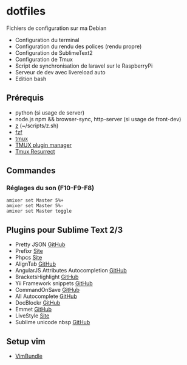 dotfiles
========

Fichiers de configuration sur ma Debian

- Configuration du terminal
- Configuration du rendu des polices (rendu propre)
- Configuration de SublimeText2
- Configuration de Tmux
- Script de synchronisation de laravel sur le RaspberryPi
- Serveur de dev avec livereload auto
- Edition bash

## Prérequis

- python (si usage de server)
- node.js npm && browser-sync, http-server (si usage de front-dev)
- [z](https://github.com/rupa/z) (~/scripts/z.sh)
- [fzf](https://github.com/junegunn/fzf)
- [tmux](https://github.com/tmux/tmux/wiki)
- [TMUX plugin manager](https://github.com/tmux-plugins/tpm)
- [Tmux Resurrect](https://github.com/tmux-plugins/tmux-resurrect)

## Commandes

### Réglages du son (F10-F9-F8)
```shell
amixer set Master 5%+
amixer set Master 5%-
amixer set Master toggle
```

## Plugins pour Sublime Text 2/3

- Pretty JSON [GitHub](https://github.com/dzhibas/SublimePrettyJson)
- Prefixr [Site](http://wbond.net/sublime_packages/prefixr)
- Phpcs [Site](http://www.soulbroken.co.uk/code/sublimephpcs/)
- AlignTab [GitHub](https://github.com/randy3k/AlignTab)
- AngularJS Attributes Autocompletion [GitHub](https://github.com/subhaze/angularjs-attributes)
- BracketsHighlight [GitHub](https://github.com/facelessuser/BracketHighlighter)
- Yii Framework snippets [GitHub](https://github.com/dexnode/sublime-yii-snippets)
- CommandOnSave [GitHub](https://github.com/klaascuvelier/ST2-CommandOnSave)
- All Autocomplete [GitHub](https://github.com/alienhard/SublimeAllAutocomplete)
- DocBlockr [GitHub](https://github.com/spadgos/sublime-jsdocs)
- Emmet [GitHub](https://github.com/sergeche/emmet-sublime)
- LiveStyle [Site](http://livestyle.emmet.io/)
- Sublime unicode nbsp [GitHub](https://github.com/possan/sublime_unicode_nbsp)


## Setup vim

- [VimBundle](https://github.com/VundleVim/Vundle.vim)
